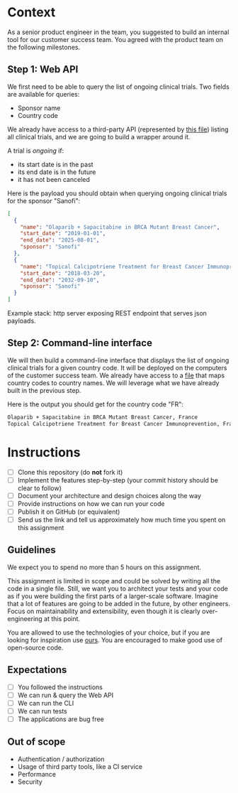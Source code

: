 # Context

As a senior product engineer in the team, you suggested to build an internal tool for our customer success team. You agreed with the product team on the following milestones.

## Step 1: Web API

We first need to be able to query the list of ongoing clinical trials. Two fields are available for queries:
* Sponsor name
* Country code

We already have access to a third-party API (represented by [this file](trials.json)) listing all clinical trials, and we are going to build a wrapper around it.

A trial is _ongoing_ if:

- its start date is in the past
- its end date is in the future
- it has not been canceled

Here is the payload you should obtain when querying ongoing clinical trials for the sponsor "Sanofi":

```json
[
  {
    "name": "Olaparib + Sapacitabine in BRCA Mutant Breast Cancer",
    "start_date": "2019-01-01",
    "end_date": "2025-08-01",
    "sponsor": "Sanofi"
  },
  {
    "name": "Topical Calcipotriene Treatment for Breast Cancer Immunoprevention",
    "start_date": "2018-03-20",
    "end_date": "2032-09-10",
    "sponsor": "Sanofi"
  }
]
```

Example stack: http server exposing REST endpoint that serves json payloads.

## Step 2: Command-line interface

We will then build a command-line interface that displays the list of ongoing clinical trials for a given country code. It will be deployed on the computers of the customer success team. We already have access to a [file](countries.json) that maps country codes to country names. We will leverage what we have already built in the previous step.

Here is the output you should get for the country code "FR":

```txt
Olaparib + Sapacitabine in BRCA Mutant Breast Cancer, France
Topical Calcipotriene Treatment for Breast Cancer Immunoprevention, France
```

# Instructions

- [ ] Clone this repository (do **not** fork it)
- [ ] Implement the features step-by-step (your commit history should be clear to follow)
- [ ] Document your architecture and design choices along the way
- [ ] Provide instructions on how we can run your code
- [ ] Publish it on GitHub (or equivalent)
- [ ] Send us the link and tell us approximately how much time you spent on this assignment

## Guidelines

We expect you to spend no more than 5 hours on this assignment.

This assignment is limited in scope and could be solved by writing all the code in a single file. Still, we want you to architect your tests and your code as if you were building the first parts of a larger-scale software. Imagine that a lot of features are going to be added in the future, by other engineers. Focus on maintainability and extensibility, even though it is clearly over-engineering at this point.

You are allowed to use the technologies of your choice, but if you are looking for inspiration use [ours](https://stackshare.io/inato/marketplace). You are encouraged to make good use of open-source code.

## Expectations
- [ ] You followed the instructions 
- [ ] We can run & query the Web API
- [ ] We can run the CLI
- [ ] We can run tests
- [ ] The applications are bug free

## Out of scope

- Authentication / authorization
- Usage of third party tools, like a CI service
- Performance
- Security